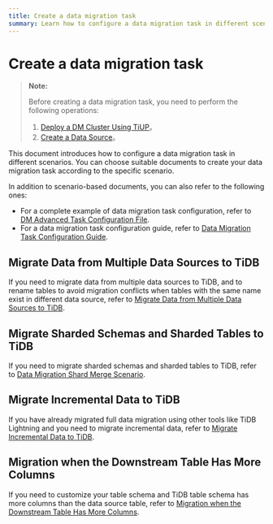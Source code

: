 ```yaml
---
title: Create a data migration task
summary: Learn how to configure a data migration task in different scenarios.
---
```


# Create a data migration task

> **Note:**
>
> Before creating a data migration task, you need to perform the following operations:
>
> 1. [Deploy a DM Cluster Using TiUP](deploy-a-dm-cluster-using-tiup.md)。
> 2. [Create a Data Source](quick-start-create-source.md)。

This document introduces how to configure a data migration task in different scenarios. You can choose suitable documents to create your data migration task according to the specific scenario.

In addition to scenario-based documents, you can also refer to the following ones:

- For a complete example of data migration task configuration, refer to [DM Advanced Task Configuration File](task-configuration-file-full.md).
- For a data migration task configuration guide, refer to [Data Migration Task Configuration Guide](task-configuration-guide.md).

## Migrate Data from Multiple Data Sources to TiDB

If you need to migrate data from multiple data sources to TiDB, and to rename tables to avoid migration conflicts when tables with the same name exist in different data source, refer to [Migrate Data from Multiple Data Sources to TiDB](usage-scenario-simple-migration.md).

## Migrate Sharded Schemas and Sharded Tables to TiDB

If you need to migrate sharded schemas and sharded tables to TiDB, refer to [Data Migration Shard Merge Scenario](usage-scenario-shard-merge.md).

## Migrate Incremental Data to TiDB

If you have already migrated full data migration using other tools like TiDB Lightning and you need to migrate incremental data, refer to [Migrate Incremental Data to TiDB](usage-scenario-incremental-migration.md).

## Migration when the Downstream Table Has More Columns

If you need to customize your table schema and TiDB table schema has more columns than the data source table, refer to [Migration when the Downstream Table Has More Columns](usage-scenario-downstream-more-columns.md).
